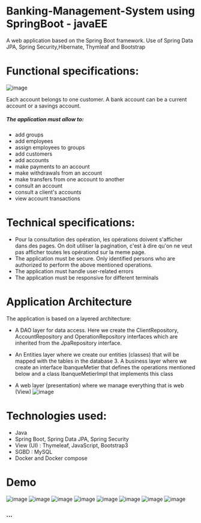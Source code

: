 # Banking-Management-System using SpringBoot - javaEE
A web application based on the Spring Boot framework. Use of Spring Data JPA, Spring Security,Hibernate, Thymleaf and Bootstrap

# Functional specifications:
![image](https://user-images.githubusercontent.com/75706371/186046125-79d8ca40-1945-459d-bd49-88eb688b5b77.png)


Each account belongs to one customer.
A bank account can be a current account or a savings account.

##### The application must allow to:
  - add groups
  - add employees
  - assign employees to groups
  - add customers
  - add accounts  
  - make payments to an account
  - make withdrawals from an account 
  - make transfers from one account to another
  - consult an account
  - consult a client's accounts 
  - view account transactions
  
 # Technical specifications:
  - Pour la consultation des opération, les opérations doivent s'afficher dans des pages. On doit utiliser la pagination, c'est à dire qu'on ne veut pas afficher toutes les opérationd sur la meme page.
  - The application must be secure. Only identified persons who are authorized to perform the above mentioned operations.
  - The application must handle user-related errors
  - The application must be responsive for different terminals
  
 # Application Architecture
 The application is based on a layered architecture:
 - A DAO layer for data access. Here we create the ClientRepository, AccountRepository and OperationRepository interfaces which are inherited from the JpaRepository interface.

- An Entities layer where we create our entities (classes) that will be mapped with the tables in the database 3. A business layer where we create an interface IbanqueMetier that defines the operations mentioned below and a class IbanqueMetierImpl that implements this class

- A web layer (presentation) where we manage everything that is web (View)
![image](https://user-images.githubusercontent.com/75706371/186046059-fdfb2868-b51a-4443-87ba-ef979ced2768.png)


# Technologies used:
- Java
- Spring Boot, Spring Data JPA, Spring Security
- View (UI) : Thymeleaf, JavaScript, Bootstrap3
- SGBD : MySQL
- Docker and Docker compose
# Demo
![image](https://user-images.githubusercontent.com/75706371/186046230-4012d13d-c45c-4e63-945e-a02bceeb077c.png)
![image](https://user-images.githubusercontent.com/75706371/186046311-59a9602f-39f2-42ba-b3d1-587457b4d0e9.png)
![image](https://user-images.githubusercontent.com/75706371/186046381-14290b8d-7ce1-4290-92aa-c472ccca2376.png)
![image](https://user-images.githubusercontent.com/75706371/186046423-0462f2fd-7cda-4e65-af81-9509ff49953b.png)
![image](https://user-images.githubusercontent.com/75706371/186046472-6c14571b-3576-4a01-9db5-e36e3289129d.png)
![image](https://user-images.githubusercontent.com/75706371/186046524-2d3b51e5-217a-432a-942f-7d99408f3530.png)
![image](https://user-images.githubusercontent.com/75706371/186046555-55fba0d6-507c-4e48-8bc2-6a69cd9d6d5f.png)
![image](https://user-images.githubusercontent.com/75706371/186046597-1722ada1-17cb-4345-befd-13e552bf989a.png)
### ...







  
